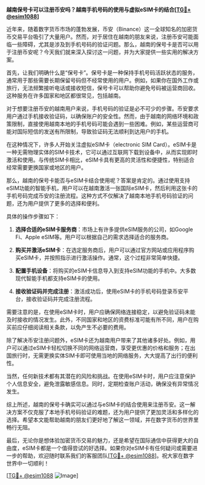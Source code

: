 **越南保号卡可以注册币安吗？越南手机号码的使用与虚拟eSIM卡的结合[[TG💪+ @esim1088](https://t.me/s/esim1088)]**

近年来，随着数字货币市场的蓬勃发展，币安（Binance）这一全球知名的加密货币交易平台吸引了大量用户。然而，对于居住在越南的朋友来说，注册币安可能面临一些障碍，尤其是涉及到手机号码的验证问题。那么，越南的保号卡是否可以用于注册币安呢？今天我们就来深入探讨这一问题，并为大家提供一些实用的解决方案。

首先，让我们明确什么是“保号卡”。保号卡是一种保持手机号码活跃状态的服务，通常用于那些需要长期保留号码但不经常使用的用户。例如，如果你在国外工作或旅行，无法频繁接听电话或接收短信，保号卡可以帮助你避免号码被运营商回收。这种服务在许多国家和地区都很常见，包括越南。

对于想要注册币安的越南用户来说，手机号码的验证是必不可少的步骤。币安要求用户通过手机接收验证码，以确保账户的安全性。然而，由于越南的网络环境和政策限制，直接使用越南本地的手机号码可能会遇到一些困难。例如，某些运营商可能对国际短信的发送有所限制，导致验证码无法顺利到达用户的手机。

在这种情况下，许多人开始关注虚拟eSIM卡（electronic SIM Card）。eSIM卡是一种无需物理实体的SIM卡技术，它可以通过互联网下载到设备中，从而实现即时激活和使用。与传统SIM卡相比，eSIM卡具有更高的灵活性和便捷性，特别适合经常需要更换国家或地区的用户。

那么，越南的保号卡能否与eSIM卡结合使用呢？答案是肯定的。通过使用支持eSIM功能的智能手机，用户可以在越南激活一张国际eSIM卡，然后利用这张卡的手机号码完成币安的注册流程。这种方式不仅解决了越南本地手机号码验证的问题，还为用户提供了更多的选择和便利。

具体的操作步骤如下：

1. **选择合适的eSIM卡服务商**：市场上有许多提供eSIM服务的公司，如Google Fi、Apple eSIM等。用户可以根据自己的需求选择适合的服务商。

2. **购买并激活eSIM卡**：在选定服务商后，用户可以通过官方网站或应用程序购买eSIM卡，并按照指示进行激活操作。通常，这个过程非常简单快捷。

3. **配置手机设备**：将购买的eSIM卡信息导入到支持eSIM功能的手机中。大多数现代智能手机都支持eSIM卡的使用。

4. **接收验证码并完成注册**：激活成功后，使用eSIM卡的手机号码登录币安平台，接收验证码并完成注册流程。

需要注意的是，在使用eSIM卡时，用户应确保网络连接稳定，以避免验证码未能及时接收的情况发生。此外，不同国家和地区的资费标准可能有所不同，用户在购买前应仔细阅读相关条款，以免产生不必要的费用。

除了解决币安注册问题外，eSIM卡还为越南用户带来了其他诸多好处。例如，用户可以通过eSIM卡轻松切换不同的网络运营商，享受更优惠的价格和服务；在出国旅行时，无需更换实体SIM卡即可使用当地的网络服务，大大提高了出行的便利性。

当然，任何新技术都有其潜在的风险和挑战。在使用eSIM卡时，用户应注意保护个人信息安全，避免泄露敏感信息。同时，定期检查账户活动，确保没有异常情况发生。

综上所述，越南的保号卡确实可以通过与eSIM卡的结合使用来注册币安。这一解决方案不仅克服了本地手机号码验证的难题，还为用户提供了更加灵活和多样化的选择。希望本文能帮助越南的朋友们更好地了解这一领域，并在数字货币的世界里畅行无阻。

最后，无论你是想体验加密货币交易的魅力，还是希望在国际通信中获得更大的自由度，eSIM卡都是一个值得尝试的好选择。如果你对eSIM卡有任何疑问或需要进一步的帮助，欢迎随时联系我们的客服团队[[TG💪+ @esim1088](https://t.me/s/esim1088)]。祝大家在数字世界中一切顺利！

[[TG💪+ @esim1088](https://t.me/s/esim1088) ![Image](https://i.postimg.cc/4NQfJmqS/Snipaste-2025-05-13-00-14-12.png)]